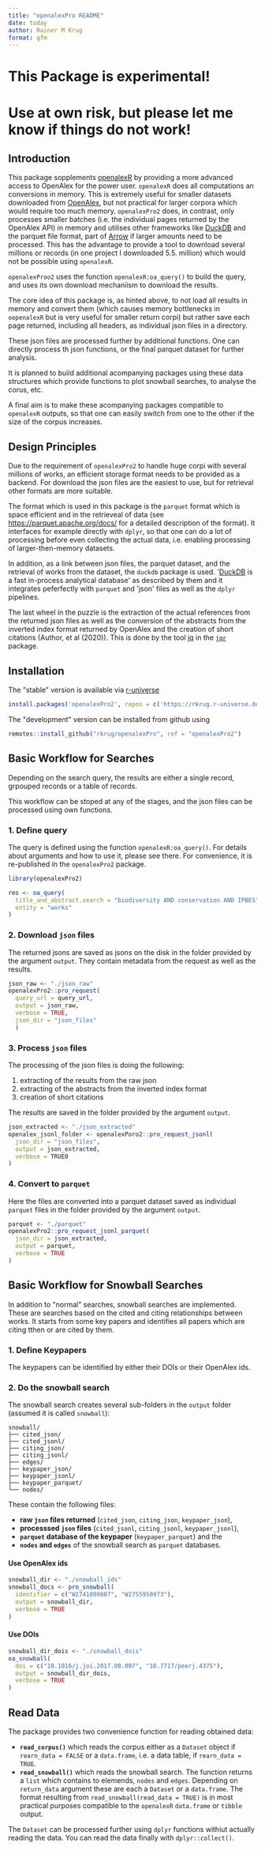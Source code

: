 ```yaml
---
title: "openalexPro README"
date: today
author: Rainer M Krug
format: gfm
---
```


# This Package is experimental!

# Use at own risk, but please let me know if things do not work!

## Introduction

This package sopplements [openalexR](https://github.com/openalex/openalexR) by providing a more advanced access to OpenAlex for the power user. `openalexR` does all computations an conversions in memory. This is extremely useful for smaller datasets downloaded from [OpenAlex](https://openalex.org), but not practical for larger corpora which would require too much memory. `openalexPro2` does, in contrast, only processes smaller batches (i.e. the individual pages returned by the OpenAlex API) in memory and utilises other frameworks like [DuckDB](https://duckdb.org) and the parquet file format, part of [Arrow](https://arrow.apache.org) if larger amounts need to be processed. This has the advantage to provide a tool to download several millions or records (in one project I downloaded 5.5. million) which would not be possible using `openalexR`.

`openalexProo2` uses the function `openalexR:oa_query()` to build the query, and uses its own download mechaniism to download the results.

The core idea of this package is, as hinted above, to not load all results in memory and convert them (which causes memory bottlenecks in `oepenalexR` but is very useful for smaller return corpi) but rather save each page returned, including all headers, as individual json files in a directory.

These json files are processed further by additional functions. One can directly process th json functions, or the final parquet dataset for further analysis.

It is planned to build additional acompanying packages using these data structures which provide functions to plot snowball searches, to analyse the corus, etc.

A final aim is to make these acompanying packages compatible to `openalexR` outputs, so that one can easily switch from one to the other if the size of the corpus increases.

## Design Principles

Due to the requirement of `openalexPro2` to handle huge corpi with several millions of works, an efficient storage format needs to be provided as a backend. For download the json files are the easiest to use, but for retrieval other formats are more suitable.

The format which is used in this package is the `parquet` format which is space efficient and in the retrieveal of data (see https://parquet.apache.org/docs/ for a detailed description of the format). It interfaces for example directly with `dplyr`, so that one can do a lot of processing before even collecting the actual data, i.e. enabling processing of larger-then-memory datasets.

In addition, as a link between json files, the parquet dataset, and the retrieval of works from the dataset, the `duckdb` package is used. '[DuckDB](https://duckdb.org) is a fast in-process analytical database' as described by them and it integrates peferfectly with `parquet` and 'json' files as well as the `dplyr` pipelines.

The last wheel in the puzzle is the extraction of the actual references from the returned json files as well as the conversion of the abstracts from the inverted index format returned by OpenAlex and the creation of short citations (Author, et al (2020)). This is done by the tool [jq](https://stedolan.github.io/jq/) in the [`jqr`](https://github.com/rkrug/jqr) package.

## Installation

The "stable" version is available via [r-universe](https://rkrug.r-universe.dev/openalexPro2)

```r
install.packages('openalexPro2', repos = c('https://rkrug.r-universe.dev', 'https://cloud.r-project.org'))
```

The "development" version can be installed from github using

```r
remotes::install_github("rkrug/openalexPro", ref = "openalexPro2")
```

## Basic Workflow for Searches

Depending on the search query, the results are either a single record, grpouped records or a table of records.

This workflow can be stoped at any of the stages, and the json files can be processed using own functions.

### 1. Define query

The query is defined using the function `openalexR:oa_query()`. For details about arguments and how to use it, please see there. For convenience, it is re-published in the `openalexPro2` package.

```r
library(openalexPro2)

res <- oa_query(
  title_and_abstract.search = "biodiversity AND conservation AND IPBES",
  entity = "works"
)
```

### 2. Download `json` files

The returned jsons are saved as jsons on the disk in the folder provided by the argument `output`.
They contain metadata from the request as well as the results.

```r
json_raw <- "./json_raw"
openalexPro2::pro_request(
  query_url = query_url,
  output = json_raw,
  verbose = TRUE,
  json_dir = "json_files"
  )
```

### 3. Process `json` files

The processing of the json files is doing the following:

1. extracting of the results from the raw json
2. extracting of the abstracts from the inverted index format
3. creation of short citations

The results are saved in the folder provided by the argument `output`.

```r
json_extracted <- "./json_extracted"
openalex_jsonl_folder <- openalexPoro2::pro_request_jsonl(
  json_dir = "json_files",
  output = json_extracted,
  verbose = TRUE0
)
```

### 4. Convert to `parquet`

Here the files are converted into a parquet dataset saved as individual `parquet` files in the folder provided by the argument `output`.

```r
parquet <- "./parquet"
openalexPro2::pro_request_jsonl_parquet(
  json_dir = json_extracted,
  output = parquet,
  verbose = TRUE
)
```

## Basic Workflow for Snowball Searches

In addition to "normal" searches, snowball searches are implemented. These are searches based on the cited and citing relationships between works. It starts from some key papers and identifies all papers which are citing tthen or are cited by them.

### 1. Define Keypapers

The keypapers can be identified by either their DOIs or their OpenAlex ids.

### 2. Do the snowball search

The snowball search creates several sub-folders in the `output` folder (assumed it is called `snowball`):

```
snowball/
├── cited_json/
├── cited_jsonl/
├── citing_json/
├── citing_jsonl/
├── edges/
├── keypaper_json/
├── keypaper_jsonl/
├── keypaper_parquet/
└── nodes/
```

These contain the following files:

- **raw `json` files returned** (`cited_json`, `citing_json`, `keypaper_json`),
- **processsed `json` files** (`cited_jsonl`, `citing_jsonl`, `keypaper_jsonl`),
- **`parquet` database of the keypaper** (`keypaper_parquet`) and the
- **`nodes` and `edges`** of the snowball search as `parquet` databases.

#### Use OpenAlex ids

```r
snowball_dir <- "./snowball_ids"
snowball_docs <- pro_snowball(
  identifier = c("W2741809807", "W2755950973"),
  output = snowball_dir,
  verbose = TRUE
)
```

#### Use DOIs

```r
snowball_dir_dois <- "./snowball_dois"
oa_snowball(
  doi = c("10.1016/j.joi.2017.08.007", "10.7717/peerj.4375"),
  output = snowball_dir_dois,
  verbose = TRUE
)
```

## Read Data

The package provides two convenience function for reading obtained data:

- **`read_corpus()`** which reads the corpus either as a `Dataset` object if `rearn_data = FALSE` or a `data.frame`, i.e. a data table, if `rearn_data = TRUE`.
- **`read_snowball()`** which reads the snowball search. The function returns a `list` which contains to elemends, `nodes` and `edges`. Depending on `return_data` argument these are each a `Dataset` or a `data.frame`. The format resulting from `read_snowball(read_data = TRUE)` is in most practical purposes compatible to the `openalexR` `data.frame` or `tibble` output.

The `Dataset` can be processed further using `dplyr` functions withiut actually reading the data. You can read the data finally with `dplyr::collect()`.

